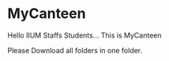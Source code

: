 # MyCanteen
Hello IIUM Staffs  Students... This is MyCanteen

Please Download all folders in one folder.
